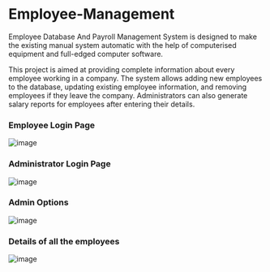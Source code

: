 # Employee-Management
Employee Database And Payroll Management System is designed to make the existing manual system automatic with the help of computerised equipment and full-edged computer software.

This project is aimed at providing complete information about every employee working in a company. The system allows adding new employees to the database, updating existing employee information, and removing employees if they leave the company. Administrators can also generate salary reports for employees after entering their details.

### Employee Login Page
![image](https://user-images.githubusercontent.com/78128129/206897175-35fdc452-b07f-49c1-848a-563b1c6a22bd.png)

### Administrator Login Page
![image](https://user-images.githubusercontent.com/78128129/206897209-4a7a22f3-ce41-497a-a7e6-5d216c03aa03.png)

### Admin Options
![image](https://user-images.githubusercontent.com/78128129/206897230-98f96766-01d2-4e9f-b215-0e16242c9d48.png)

### Details of all the employees
![image](https://user-images.githubusercontent.com/78128129/206897257-5ee01191-49dc-43ce-ac53-0a7ad1fc26ed.png)

